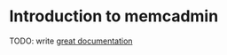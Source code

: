 # Introduction to memcadmin

TODO: write [great documentation](http://jacobian.org/writing/what-to-write/)
